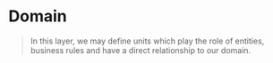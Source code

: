 Domain
======

> In this layer, we may define units which play the role of entities, business rules and have a direct relationship to our domain.